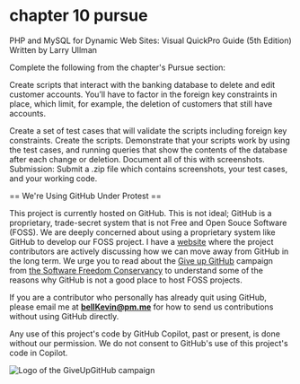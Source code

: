 # chapter 10 pursue

PHP and MySQL for Dynamic Web Sites: Visual QuickPro Guide (5th Edition) Written by Larry Ullman

Complete the following from the chapter's Pursue section:

Create scripts that interact with the banking database to delete and edit customer accounts. You’ll have to factor in the foreign key constraints in place, which limit, for example, the deletion of customers that still have accounts. 

Create a set of test cases that will validate the scripts including foreign key constraints.
Create the scripts.
Demonstrate that your scripts work by using the test cases, and running queries that show the contents of the database after each change or deletion.
Document all of this with screenshots.
Submission: Submit a .zip file which contains screenshots, your test cases, and your working code.

== We're Using GitHub Under Protest ==

This project is currently hosted on GitHub.  This is not ideal; GitHub is a
proprietary, trade-secret system that is not Free and Open Souce Software
(FOSS).  We are deeply concerned about using a proprietary system like GitHub
to develop our FOSS project. I have a [website](https://bellKevin.me) where the
project contributors are actively discussing how we can move away from GitHub
in the long term.  We urge you to read about the [Give up GitHub](https://GiveUpGitHub.org) campaign 
from [the Software Freedom Conservancy](https://sfconservancy.org) to understand some of the reasons why GitHub is not 
a good place to host FOSS projects.

If you are a contributor who personally has already quit using GitHub, please
email me at **bellKevin@pm.me** for how to send us contributions without
using GitHub directly.

Any use of this project's code by GitHub Copilot, past or present, is done
without our permission.  We do not consent to GitHub's use of this project's
code in Copilot.

![Logo of the GiveUpGitHub campaign](https://sfconservancy.org/img/GiveUpGitHub.png)
